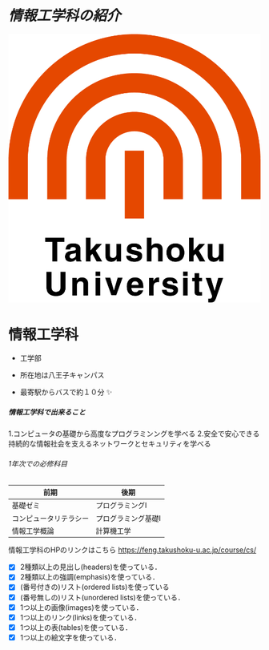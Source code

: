 # *情報工学科の紹介*
<!-- Markdown記法を使って学科の紹介ページを作る -->

![logo](logo.png)

# __情報工学科__
* 工学部

* 所在地は八王子キャンパス

* 最寄駅からバスで約１０分  :sparkles:



##### 情報工学科で出来ること

1.コンピュータの基礎から高度なプログラミンングを学べる
2.安全で安心できる持続的な情報社会を支えるネットワークとセキュリティを学べる

###### 1年次での必修科目

前期 | 後期
-------- | --------
基礎ゼミ | プログラミングⅠ
コンピュータリテラシー | プログラミング基礎Ⅰ
情報工学概論 | 計算機工学



情報工学科のHPのリンクはこちら
https://feng.takushoku-u.ac.jp/course/cs/



<!-- この部分より上に記述を追加して下のチェックボックスで確認する -->
- [x] 2種類以上の見出し(headers)を使っている．
- [x] 2種類以上の強調(emphasis)を使っている．
- [x] (番号付きの)リスト(ordered lists)を使っている
- [x] (番号無しの)リスト(unordered lists)を使っている．
- [x] 1つ以上の画像(images)を使っている．
- [x] 1つ以上のリンク(links)を使っている．
- [x] 1つ以上の表(tables)を使っている．
- [x] 1つ以上の絵文字を使っている．
